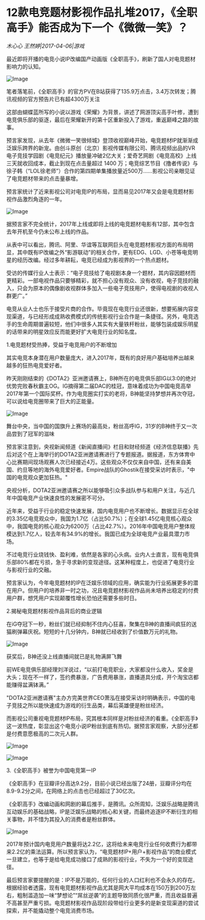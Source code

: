 # 12款电竞题材影视作品扎堆2017，《全职高手》能否成为下一个《微微一笑》？

*木心心 王然婷|2017-04-06|游戏*

最近即将开播的电竞小说IP改编国产动画版《全职高手》，刷新了国人对电竞题材影响力的认知。

![Image](http://p2.pstatp.com/large/37d50000e642cab5f68e)

笔者落笔前，《全职高手》的官方PV在B站获得了135.9万点击，3.4万次转发；腾讯视频的官方预告片已有超4300万关注

这部由蝴蝶蓝所写的小说以游戏《荣耀》为背景，讲述了网游顶尖高手叶修，遭到电竞俱乐部的驱逐，最后在荣耀新开的第十区重新投入了游戏，重返巅峰之路的故事。

预言家发现，从去年《微微一笑很倾城》登顶收视巅峰开始，电竞题材IP就渐渐成泛娱乐跨界的新宠。由创斗原创（北京）影视传媒有限公司、腾讯视频出品的VR电子竞技学园剧《电竞纪元》播放量冲破2亿大关；爱奇艺网剧《电竞高校》上线三天就收回成本，截止到现在点击量超过 1400 万；电竞综艺节目《撸者传说》与徐子韩（“LOL徐老师”）合作的第四期单集播放量近500万……影视公司亲眼见证了电竞题材带来的点击量暴增。

预言家统计了近来影视公司对电竞IP的布局，显而易见2017年又会是电竞题材影视作品激烈角逐的一年。

![Image](http://p2.pstatp.com/large/37da0002a63eca04b66e)

据预言家不完全统计，2017年上线或即将上线的电竞题材电影有12部，其中包含去年开机至今仍未公布上线的作品。

从表中可以看出，腾讯、阿里、华谊等互联网巨头在电竞题材影视方面的布局明显，其中既有IP改编之外“影游联动”的相关合作，更有EDG、LGD、小苍等电竞明星的经历改编。经过多年耕耘，电竞已经成为影视界的一个热点题材。

受访的传媒行业人士表示：“电子竞技给了电视剧本身一个题材，其内容因题材而更精彩。一部电视作品只要够精彩，就不担心没有观众、没有收视，电子竞技的融入，只会为原本的偶像剧收视群体多加入一些电子竞技用户，使得电视剧的收视人群更广。”

电竞从业人士也乐于接受片商的合作。毕竟现在电竞行业还很新，想要拓展内容变现渠道，与已经形成成熟收费模式的传统影视行业合作是一条捷径。另外，电竞选手的生命周期普遍较短，他们中很多人其实有大量铁杆粉丝，能够包装成娱乐明星的话带来的明星效应反而能更好扩大电竞行业的知名度。

1.电竞题材受热捧，受益于电竞用户的不断增加

其实电竞本身潜在用户数量庞大，进入2017年，既有的良好用户基础培养出越来越多的狂热电竞爱好者。

昨天刚刚结束的《DOTA2》亚洲邀请赛上，B神所在的电竞俱乐部IG以3:0的绝对优势完败春秋霸主OG。IG摘得第二届DAC的桂冠，意味着成功为中国电竞高举2017年第一个国际奖杯。作为电竞圈实打实的老将，B神能坚持梦想并再次夺冠，可以说给电竞圈带来了巨大的正能量。

![Image](http://p3.pstatp.com/large/37da0002a63d06ce8cc1)

舞台中央，当中国的国旗升上赛场的最高处，粉丝高呼IG，31岁的B神终于又一次品尝到了冠军的滋味

预言家注意到，央视新闻频道《新闻直播间》栏目和财经频道《经济信息联播》先后对这个在上海举行的DOTA2亚洲邀请赛进行了专题报道。据报道，东方体育中心比赛期间现场观赛人次已经接近4万。这些观众不仅仅来自中国，还有来自美国、约旦等地的海外电竞爱好者。Empire战队的Ghostik在接受采访时表示，"中国的电竞观众更加狂热。"

央视分析，DOTA2亚洲邀请赛之所以能够吸引众多战队参与和用户关注，与近几年中国电竞产业快速良性的发展密不可分。

近年来，受益于行业的稳定快速发展，国内电竞用户也不断增长。数据显示在全球的3.35亿电竞观众中，我国为1.7亿（占比50.7%）；在全球1.45亿电竞核心观众中，我国电竞的核心观众为6200万（占比42.7%）。2016年中国电竞用户整体规模达到1.7亿人，较去年有34.9%的增长。我国已成为全球电竞产业最具潜力市场。

不过电竞行业烧钱快、盈利难，依然是各家的心头病。业内人士直言，现有电竞俱乐部80%都在亏损，急于寻求新的变现途径。这某种程度上，也促进了电竞行业与影视行业的交融。

预言家认为，今年电竞题材的IP在泛娱乐领域的应用，确实能为行业拓展更多的潜在用户。但用户的培养非一时之功，况且电竞题材影视作品尚未培养出稳定的付费用户群，想凭用户实现颠覆性增长恐怕还需要多些时日。

2.揭秘电竞题材影视作品背后的商业逻辑

在iG夺冠下一秒，粉丝们就已经抑制不住内心狂喜，聚集在B神的直播间疯狂的送猫刷弹幕庆祝。短短的十几分钟内，B神就已经收到了价值数万元的礼物。

![Image](http://p3.pstatp.com/large/37dc0000d3f2b71cdd0d)

获奖后，B神还没上线直播间就已是礼物满屏飞舞

前WE电竞俱乐部经理刘洋说过，“以前打电竞职业，大家都没什么收入，奖金是大头；现在不一样了，签约费暴涨，广告费用暴涨，直播道具分成，开个淘宝店都能赚得盆满钵满。”

"DOTA2亚洲邀请赛"主办方完美世界CEO萧泓在接受采访时明确表示，中国的电子竞技之所以能快速成为游戏的衍生品类，幕后英雄便是粉丝经济。

而影视公司重视电竞题材IP布局，究其根本同样是对粉丝经济的看重。《全职高手》这一波热度，彰显出这个电竞小说IP粉丝到底有热切。据预言家观察，大部分还都是付费意愿极高的二次元人群。

![Image](http://p3.pstatp.com/large/37d60000e4a43cc0f6fb)

![Image](http://p2.pstatp.com/large/37da0002a63f8cb7abd0)

3.《全职高手》被誉为中国电竞第一IP

《全职高手》在豆瓣评分高达9.2分，目前小说已经出版了24册，豆瓣评分均在8.9-9.2分之间，在网络上的点击也已经超过了30亿次。

《全职高手》改编动画和网剧的幕后推手，是腾讯。众所周知，泛娱乐战略是腾讯互动娱乐的基础战略，IP是泛娱乐战略的核心和关键，而最终追逐IP不断衍生的相关事物，并不惜为其投入的消费者是粉丝群体。

![Image](http://p3.pstatp.com/large/37db0000e6da4d60d332)

2017年预计国内电竞用户数量将达2.2亿，这将给未来电竞行业任何收费行为都带来2.2亿的乘法运算。所以预言家认为，“电竞题材IP+用户+影视作品”的商业模式一旦建立，也等于是给电竞成功接口了成熟的影视行业，不失为一个好的变现途径。

最后预言家要提醒的是：IP不是万能的，任何行业的人口红利也不会永久的存在。根据经验者透露，现有电竞题材影视作品尤其是网大平均成本在150万到200万左右，粗制滥造加一味“梦想论”“屌丝逆袭”的主题导致同质化很严重，而且收益普遍不高甚至严重亏损。电竞题材影视作品现阶段带给行业更多的是新变现渠道的尝试探索，并不能撬动整个电竞消费市场。

